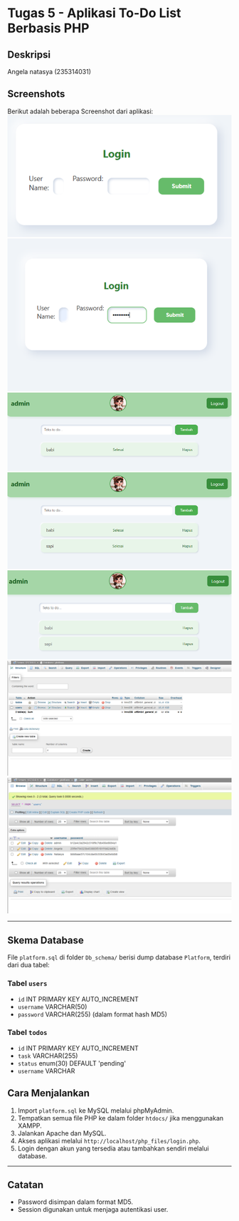 # Tugas 5 - Aplikasi To-Do List Berbasis PHP

## Deskripsi
Angela natasya (235314031)

## Screenshots

Berikut adalah beberapa Screenshot dari aplikasi:
![Screenshot 1](platfrom/login.png)
![Screenshot 2](platfrom/pass.png)
![Screenshot 3](platfrom/1.png)
![Screenshot 4](platfrom/2.png)
![Screenshot 5](platfrom/selesai.png)
![Screenshot 6](platfrom/database.png)
![Screenshot 7](platfrom/tabel.png)

---

## Skema Database

File `platform.sql` di folder `Db_schema/` berisi dump database `Platform`, terdiri dari dua tabel:
### Tabel `users`
- `id` INT PRIMARY KEY AUTO_INCREMENT
- `username` VARCHAR(50)
- `password` VARCHAR(255) (dalam format hash MD5)

### Tabel `todos`
- `id` INT PRIMARY KEY AUTO_INCREMENT
- `task` VARCHAR(255)
- `status` enum(30) DEFAULT 'pending'
- `username` VARCHAR

## Cara Menjalankan

1. Import `platform.sql` ke MySQL melalui phpMyAdmin.
2. Tempatkan semua file PHP ke dalam folder `htdocs/` jika menggunakan XAMPP.
3. Jalankan Apache dan MySQL.
4. Akses aplikasi melalui `http://localhost/php_files/login.php`.
5. Login dengan akun yang tersedia atau tambahkan sendiri melalui database.

---

## Catatan

- Password disimpan dalam format MD5.
- Session digunakan untuk menjaga autentikasi user.
